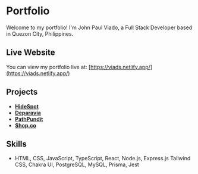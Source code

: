 # Portfolio

Welcome to my portfolio! I'm John Paul Viado, a Full Stack Developer based in Quezon City, Philippines.

## Live Website

You can view my portfolio live at: [https://viads.netlify.app/](https://viads.netlify.app/)

## Projects

- **[HideSpot](https://github.com/Viadsss/MembersOnly)**
- **[Deparavia](https://github.com/Viadsss/DeparaviaApp)**
- **[PathPundit](https://github.com/Viadsss/PathPundit)**
- **[Shop.co](https://github.com/Viadsss/Shopping-Cart)**

## Skills

- HTML, CSS, JavaScript, TypeScript, React, Node.js, Express.js Tailwind CSS, Chakra UI, PostgreSQL, MySQL, Prisma, Jest
